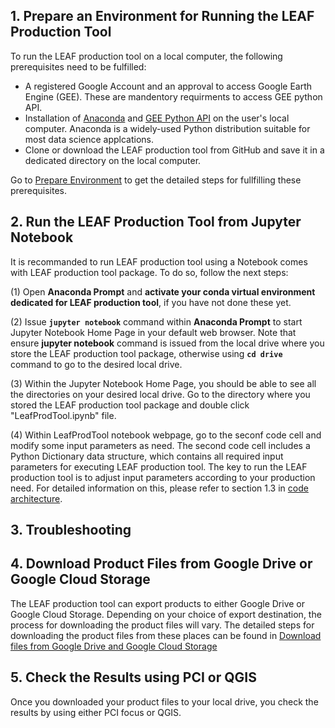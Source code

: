 ## 1. Prepare an Environment for Running the LEAF Production Tool

To run the LEAF production tool on a local computer, the following prerequisites need to be fulfilled:

*  A registered Google Account and an approval to access Google Earth Engine (GEE). These are mandentory requirments to access GEE python API.
*  Installation of [Anaconda](https://www.anaconda.com/) and [GEE Python API](https://developers.google.com/earth-engine/tutorials/community/intro-to-python-api-guiattard) on the user's local computer. Anaconda is a widely-used Python distribution suitable for most data science applcations.
* Clone or download the LEAF production tool from GitHub and save it in a dedicated directory on the local computer. 

Go to [Prepare Environment](/docs/prepare_environment.md) to get the detailed steps for fullfilling these prerequisites.

## 2. Run the LEAF Production Tool from Jupyter Notebook
 
It is recommanded to run LEAF production tool using a Notebook comes with LEAF production tool package. To do so, follow the next steps:

(1) Open **Anaconda Prompt** and **activate your conda virtual environment dedicated for LEAF production tool**, if you have not done these yet. 

(2) Issue **`jupyter notebook`** command within **Anaconda Prompt** to start Jupyter Notebook Home Page in your default web browser. Note that ensure **jupyter notebook** command is issued from the local drive where you store the LEAF production tool package, otherwise using **`cd drive`** command to go to the desired local drive.

(3) Within the Jupyter Notebook Home Page, you should be able to see all the directories on your desired local drive. Go to the directory where you stored the LEAF production tool package and double click "LeafProdTool.ipynb" file.

(4) Within LeafProdTool notebook webpage, go to the seconf code cell and modify some input parameters as need. The second code cell includes a Python Dictionary data structure, which contains all required input parameters for executing LEAF production tool. The key to run the LEAF production tool is to adjust input parameters according to your production need. For detailed information on this, please refer to section 1.3 in [code architecture](/docs/code_architecture.md).

## 3. Troubleshooting 

## 4. Download Product Files from Google Drive or Google Cloud Storage
 
The LEAF production tool can export products to either Google Drive or Google Cloud Storage. Depending on your choice of export destination, the process for downloading the product files will vary. The detailed steps for downloading the product files from these places can be found in [Download files from Google Drive and Google Cloud Storage](/docs/download_products.md)   

## 5. Check the Results using PCI or QGIS
 
Once you downloaded your product files to your local drive, you check the results by using either PCI focus or QGIS.
